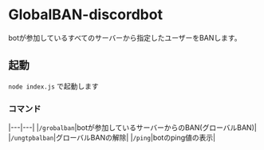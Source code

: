 # GlobalBAN-discordbot

botが参加しているすべてのサーバーから指定したユーザーをBANします。<br>

## 起動
`node index.js` で起動します

### コマンド
|---|---|
|`/grobalban`|botが参加しているサーバーからのBAN(グローバルBAN)|
|`/ungtpbalban`|グローバルBANの解除|
|`/ping`|botのping値の表示|
